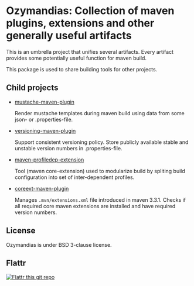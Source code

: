 Ozymandias: Collection of maven plugins, extensions and other generally useful artifacts
========================================================================================

This is an umbrella project that unifies several artifacts.
Every artifact provides some potentially useful function for maven build.

This package is used to share building tools for other projects.

Child projects
--------------

 * [mustache-maven-plugin](https://github.com/sviperll/ozymandias/tree/master/mustache-maven-plugin)

   Render mustache templates during maven build using data from some json- or .properties-file.

 * [versioning-maven-plugin](https://github.com/sviperll/ozymandias/tree/master/versioning-maven-plugin)

   Support consistent versioning policy. Store publicly available stable and unstable version numbers in .properties-file.

 * [maven-profiledep-extension](https://github.com/sviperll/ozymandias/tree/master/maven-profiledep-extension)

   Tool (maven core-extension) used to modularize build by spliting build configuration into set of inter-dependent profiles.

 * [coreext-maven-plugin](https://github.com/sviperll/ozymandias/tree/master/coreext-maven-plugin)

   Manages `.mvn/extensions.xml` file introduced in maven 3.3.1.
   Checks if all required core maven extensions are installed and have required
   version numbers.

License
-------

Ozymandias is under BSD 3-clause license.

Flattr
------

[![Flattr this git repo](http://api.flattr.com/button/flattr-badge-large.png)](https://flattr.com/submit/auto?user_id=sviperll&url=https%3A%2F%2Fgithub.com%2Fsviperll%2Fozymandias&title=ozymandias&language=Java&tags=github&category=software)
